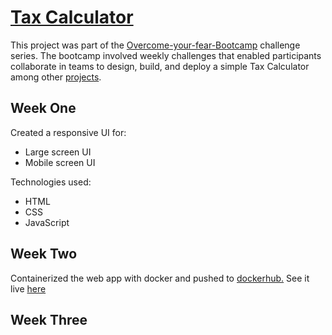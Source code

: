 # <a href="" target="_blank">Tax Calculator</a>

This project was part of the <a href="https://www.meliora.co.ke/articles/nvrjgtnsgh5ophs6mm">Overcome-your-fear-Bootcamp</a> challenge series. The bootcamp involved weekly challenges that enabled participants collaborate in teams to design, build, and deploy a simple Tax Calculator among other <a href="#">projects</a>.

## Week One

Created a responsive UI for:

- Large screen UI
- Mobile screen UI <br/>

Technologies used:

- HTML
- CSS
- JavaScript

## Week Two

Containerized the web app with docker and pushed to
<a href="https://hub.docker.com/repository/docker/mbithi/oyf-week-one">dockerhub.</a>
See it live <a href="http://157.230.13.246:3539/">here</a>

## Week Three
